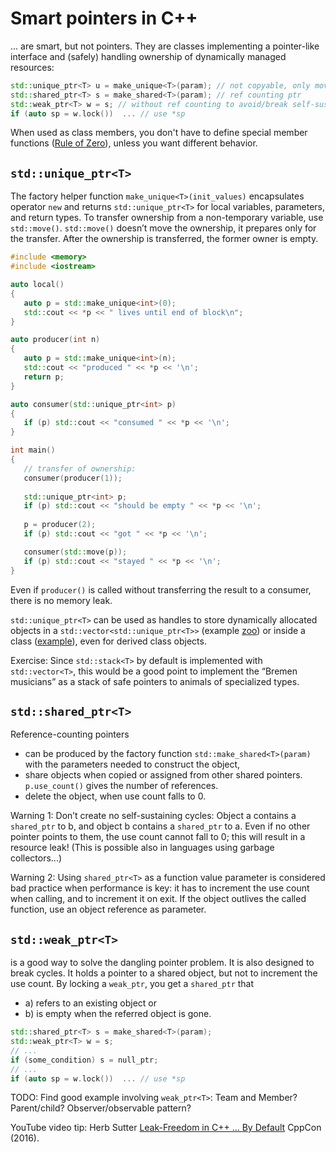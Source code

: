 # Smart pointers in C++

... are smart, but not pointers. They are classes implementing a pointer-like interface and (safely) handling ownership of dynamically managed resources:

```cpp
std::unique_ptr<T> u = make_unique<T>(param); // not copyable, only movable
std::shared_ptr<T> s = make_shared<T>(param); // ref counting ptr
std::weak_ptr<T> w = s; // without ref counting to avoid/break self-sustaining cycles
if (auto sp = w.lock())  ... // use *sp 
```
When used as class members, you don't have to define special member functions ([Rule of Zero](../examples/smartptr/rule_f_zero.cpp)), unless you want different behavior.

## `std::unique_ptr<T>`

The factory helper function `make_unique<T>(init_values)` encapsulates operator `new` and returns `std::unique_ptr<T>` for local variables, parameters, and return types. To transfer ownership from a non-temporary variable, use `std::move()`. `std::move()` doesn’t move the ownership, it prepares only for the transfer. After the ownership is transferred, the former owner is empty.

 ```cpp
#include <memory>
#include <iostream>

auto local()
{
	auto p = std::make_unique<int>(0);
	std::cout << *p << " lives until end of block\n";	
}

auto producer(int n)
{
	auto p = std::make_unique<int>(n);
	std::cout << "produced " << *p << '\n';
	return p;		
}

auto consumer(std::unique_ptr<int> p)
{
	if (p) std::cout << "consumed " << *p << '\n';
}

int main()
{
	// transfer of ownership:
	consumer(producer(1));
	
	std::unique_ptr<int> p;
	if (p) std::cout << "should be empty " << *p << '\n';
	
	p = producer(2);
	if (p) std::cout << "got " << *p << '\n';

	consumer(std::move(p));
	if (p) std::cout << "stayed " << *p << '\n';
}
 ```

Even if `producer()` is called without transferring the result to a consumer, there is no memory leak.

`std::unique_ptr<T>` can be used as handles to store dynamically allocated objects in a `std::vector<std::unique_ptr<T>>` (example [zoo](../examples/smartptr/zoo.cpp)) or inside a class ([example](../examples/smartptr/rule_of_zero.cpp)), even for derived class objects.

Exercise: Since `std::stack<T>` by default is implemented with `std::vector<T>`, this would be a good point to implement the “Bremen musicians”  as a stack of safe pointers to animals of specialized types. 

## `std::shared_ptr<T>`

Reference-counting pointers

* can be produced by the factory function `std::make_shared<T>(param)` with the parameters needed to construct the object,
* share objects when copied or assigned from other shared pointers. `p.use_count()` gives the number of references.
* delete the object, when use count falls to 0. 

Warning 1: Don’t create no self-sustaining cycles: Object a contains a `shared_ptr` to b, and object  b contains a `shared_ptr` to a. Even if no other pointer points to them, the use count cannot fall to 0; this will result in a resource leak! (This is possible also in languages using garbage collectors...)

Warning 2: Using `shared_ptr<T>` as a function value parameter is considered bad practice when performance is key: it has to increment the use count when calling, and to increment it on exit. If the object outlives the called function, use an object reference as parameter.  

## `std::weak_ptr<T>`

is a good way to solve the dangling pointer problem. It is also designed to break cycles. It holds a pointer to a shared object, but not to increment the use count. By locking a `weak_ptr`, you get a `shared_ptr` that

* a) refers to an existing object or
* b) is empty when the referred object is gone.

```cpp
std::shared_ptr<T> s = make_shared<T>(param);
std::weak_ptr<T> w = s;
// ...
if (some_condition) s = null_ptr;
// ...
if (auto sp = w.lock())  ... // use *sp 
```

TODO: Find good example involving `weak_ptr<T>`: Team and Member? Parent/child? Observer/observable pattern?

YouTube video tip: Herb Sutter [Leak-Freedom in C++ ... By Default](https://www.youtube.com/watch?v=JfmTagWcqoE)  CppCon (2016).




